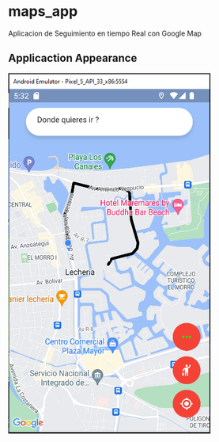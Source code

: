 # maps_app

Aplicacion de Seguimiento en tiempo Real con Google Map

## Applicaction Appearance 
<!-- Agregar blob/master/ entre el nombre del repocitorio y la carpeta de ubicacion  -->
![Appearance](appearance/1.png)
 